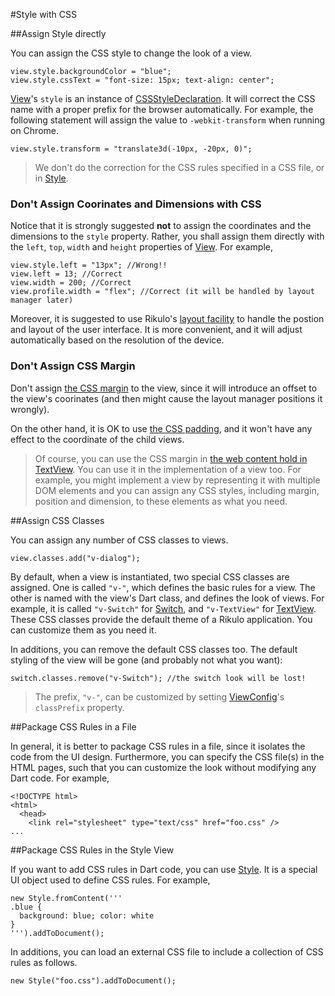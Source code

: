 #Style with CSS

##Assign Style directly

You can assign the CSS style to change the look of a view.

    view.style.backgroundColor = "blue";
    view.style.cssText = "font-size: 15px; text-align: center";

[View](api:view)'s `style` is an instance of [CSSStyleDeclaration](dart:html). It will correct the CSS name with a proper prefix for the browser automatically. For example, the following statement will assign the value to `-webkit-transform` when running on Chrome.

    view.style.transform = "translate3d(-10px, -20px, 0)";

> We don't do the correction for the CSS rules specified in a CSS file, or in [Style](api:view).

### Don't Assign Coorinates and Dimensions with CSS

Notice that it is strongly suggested **not** to assign the coordinates and the dimensions to the `style` property. Rather, you shall assign them directly with the `left`, `top`, `width` and `height` properties of [View](api:view). For example,

    view.style.left = "13px"; //Wrong!!
    view.left = 13; //Correct
    view.width = 200; //Correct
    view.profile.width = "flex"; //Correct (it will be handled by layout manager later)

Moreover, it is suggested to use Rikulo's [layout facility](../../Layouts/index.md) to handle the postion and layout of the user interface. It is more convenient, and it will adjust automatically based on the resolution of the device.

### Don't Assign CSS Margin

Don't assign [the CSS margin](http://www.w3schools.com/css/css_margin.asp) to the view, since it will introduce an offset to the view's coorinates (and then might cause the layout manager  positions it wrongly).

On the other hand, it is OK to use [the CSS padding](http://www.w3schools.com/css/css_padding.asp), and it won't have any effect to the coordinate of the child views.

> Of course, you can use the CSS margin in [the web content hold in TextView](Show_Web_Content.md). You can use it in the implementation of a view too. For example, you might implement a view by representing it with multiple DOM elements and you can assign any CSS styles, including margin, position and dimension, to these elements as what you need.

##Assign CSS Classes

You can assign any number of CSS classes to views.

    view.classes.add("v-dialog");

By default, when a view is instantiated, two special CSS classes are assigned. One is called `"v-"`, which defines the basic rules for a view. The other is named with the view's Dart class, and defines the look of views. For example, it is called `"v-Switch"` for [Switch](api:view), and `"v-TextView"` for [TextView](api:view). These CSS classes provide the default theme of a Rikulo application. You can customize them as you need it.

In additions, you can remove the default CSS classes too. The default styling of the view will be gone (and probably not what you want):

    switch.classes.remove("v-Switch"); //the switch look will be lost!

> The prefix, `"v-"`, can be customized by setting [ViewConfig](api:view/impl)'s `classPrefix` property.

##Package CSS Rules in a File

In general, it is better to package CSS rules in a file, since it isolates the code from the UI design. Furthermore, you can specify the CSS file(s) in the HTML pages, such that you can customize the look without modifying any Dart code. For example,

    <!DOCTYPE html>
    <html>
      <head>
        <link rel="stylesheet" type="text/css" href="foo.css" />
    ...

##Package CSS Rules in the Style View

If you want to add CSS rules in Dart code, you can use [Style](api:view). It is a special UI object used to define CSS rules. For example,

    new Style.fromContent('''
    .blue {
      background: blue; color: white
    }
    ''').addToDocument();

In additions, you can load an external CSS file to include a collection of CSS rules as follows.

    new Style("foo.css").addToDocument();
